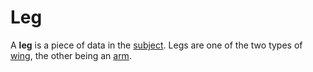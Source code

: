 # Leg

A **leg** is a piece of data in the [subject](subject). Legs are one of the two types of [wing](wing), the other being an [arm](arm).
